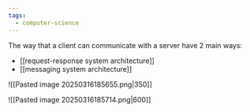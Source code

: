```yaml
---
tags:
  - computer-science
---
```

The way that a client can communicate with a server have 2 main ways:
- [[request-response system architecture]]
- [[messaging system architecture]]

![[Pasted image 20250316185655.png|350]]

![[Pasted image 20250316185714.png|600]]